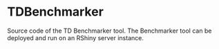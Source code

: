 # TDBenchmarker

Source code of the TD Benchmarker tool. The Benchmarker tool can be deployed and run on an RShiny server instance.
